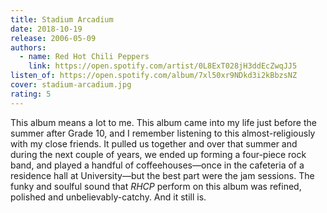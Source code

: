 ```yaml
---
title: Stadium Arcadium
date: 2018-10-19
release: 2006-05-09
authors:
  - name: Red Hot Chili Peppers
    link: https://open.spotify.com/artist/0L8ExT028jH3ddEcZwqJJ5
listen_of: https://open.spotify.com/album/7xl50xr9NDkd3i2kBbzsNZ
cover: stadium-arcadium.jpg
rating: 5
---
```


This album means a lot to me. This album came into my life just before the summer after Grade 10, and I remember listening to this almost-religiously with my close friends. It pulled us together and over that summer and during the next couple of years, we ended up forming a four-piece rock band, and played a handful of coffeehouses—once in the cafeteria of a residence hall at University—but the best part were the jam sessions. The funky and soulful sound that *RHCP* perform on this album was refined, polished and unbelievably-catchy. And it still is.
